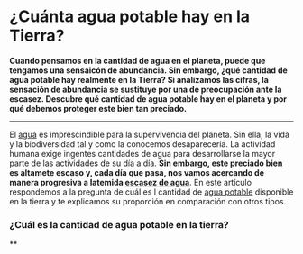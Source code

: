 # ¿Cuánta agua potable hay en la Tierra?

**Cuando pensamos en la cantidad de agua en el planeta, puede que tengamos una sensaicón de abundancia. Sin embargo, ¿qué cantidad de agua potable hay realmente en la Tierra? Si analizamos las cifras, la sensación de abundancia se sustituye por una de preocupación ante la escasez. Descubre qué cantidad de agua potable hay en el planeta y por qué debemos proteger este bien tan preciado.**

___

El [agua](¿Qué%20es%20el%20agua%20?%20Tipos,%20composición%20y%20funciones.md) es imprescindible para la supervivencia del planeta. Sin ella, la vida y la biodiversidad tal y como la conocemos desaparecería. La actividad humana exige ingentes cantidades de agua para desarrollarse la mayor parte de las actividades de su día a día. **Sin embargo, este preciado bien es altamete escaso y, cada día que pasa, nos vamos acercando de manera progresiva a latemida [escasez de agua](https://www.fundacionaquae.org/escasez-de-agua-en-el-mundo-naciones-unidas-advierte-que-la-demanda-crecera-hasta-un-30-por-ciento-en-2050/)**. En este artículo respondemos a la pregunta de cuál es l cantidad de [agua potable](https://www.fundacionaquae.org/cantidad-de-agua-potable-fuente-de-vida/) disponible en la tierra y te explicamos su proporción en comparación con otros tipos.

### ¿Cuál es la cantidad de agua potable en la tierra?

**

